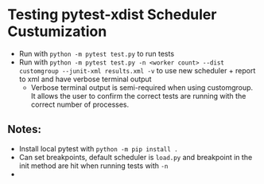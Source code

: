 # Testing pytest-xdist Scheduler Custumization
- Run with `python -m pytest test.py` to run tests
- Run with `python -m pytest test.py -n <worker count> --dist customgroup --junit-xml results.xml -v` to use new scheduler + report to xml and have verbose terminal output
    - Verbose terminal output is semi-required when using customgroup. It allows the user to confirm the correct tests are running with the correct number of processes.

## Notes:
- Install local pytest with `python -m pip install .`
- Can set breakpoints, default scheduler is `load.py` and breakpoint in the init method are hit when running tests with `-n`
- 